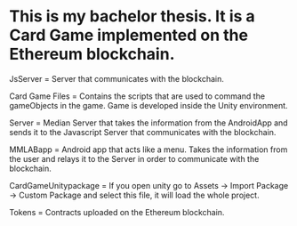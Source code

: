 # This is my bachelor thesis. It is a Card Game implemented on the Ethereum blockchain.

JsServer = Server that communicates with the blockchain.

Card Game Files = Contains the scripts that are used to command the gameObjects in the game. Game is developed inside the Unity environment.

Server = Median Server that takes the information from the AndroidApp and sends it to the Javascript Server that communicates with the blockchain.

MMLABapp = Android app that acts like a menu. Takes the information from the user and relays it to the Server in order to communicate with the blockchain.

CardGameUnitypackage = If you open unity go to Assets -> Import Package -> Custom Package and select this file, it will load the whole project.

Tokens = Contracts uploaded on the Ethereum blockchain.
